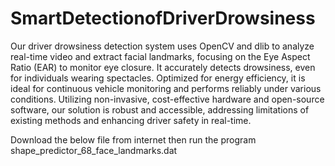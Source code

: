 # SmartDetectionofDriverDrowsiness

Our driver drowsiness detection system uses OpenCV and dlib to analyze real-time video and extract facial landmarks, focusing on the Eye Aspect Ratio (EAR) to monitor eye closure. It accurately detects drowsiness, even for individuals wearing spectacles. Optimized for energy efficiency, it is ideal for continuous vehicle monitoring and performs reliably under various conditions. Utilizing non-invasive, cost-effective hardware and open-source software, our solution is robust and accessible, addressing limitations of existing methods and enhancing driver safety in real-time.

Download the below file from internet then run the program
shape_predictor_68_face_landmarks.dat
